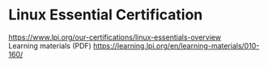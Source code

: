 # Linux Essential Certification   
https://www.lpi.org/our-certifications/linux-essentials-overview  
Learning materials (PDF) https://learning.lpi.org/en/learning-materials/010-160/
